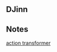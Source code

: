 ## DJinn

## Notes
[action transformer](https://www.leewayhertz.com/action-transformer-model/#:~:text=Overall%2C%20intent%20recognition%20in%20an,continuously%20learning%20from%20new%20data.)